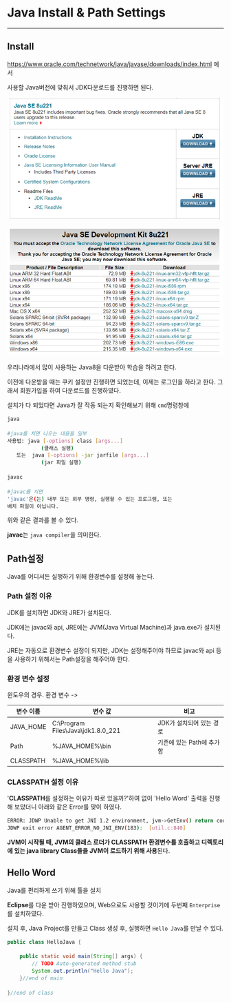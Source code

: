 # Java Install & Path Settings

---



## Install

https://www.oracle.com/technetwork/java/javase/downloads/index.html 에서

사용할 Java버전에 맞춰서 JDK다운로드를 진행하면 된다.



![JAVA8](../_asset/java/java_download_01.png)

![JAVA8](../_asset/java/java_download_02.png)

우리나라에서 많이 사용하는 Java8을 다운받아 학습을 하려고 한다.

이전에 다운받을 때는 쿠키 설정만 진행하면 되었는데, 이제는 로그인을 하라고 한다. 그래서 회원가입을 하여 다운로드를 진행하였다.



설치가 다 되었다면 Java가 잘 작동 되는지 확인해보기 위해 `cmd`명령창에

```bash
java

#java를 치면 나오는 내용들 일부
사용법: java [-options] class [args...]
           (클래스 실행)
   또는  java [-options] -jar jarfile [args...]
           (jar 파일 실행)
           
javac

#javac를 치면
'javac'은(는) 내부 또는 외부 명령, 실행할 수 있는 프로그램, 또는
배치 파일이 아닙니다.
```

위와 같은 결과를 볼 수 있다.

**javac**는 `java compiler`을 의미한다.







## Path설정

Java를 어디서든 실행하기 위해 환경변수를 설정해 놓는다.

### Path 설정 이유

JDK를 설치하면 JDK와 JRE가 설치된다.

JDK에는 javac와 api,  JRE에는 JVM(Java Virtual Machine)과 java.exe가 설치된다.

JRE는 자동으로 환경변수 설정이 되지만, JDK는 설정해주어야 하므로 javac와 api 등을 사용하기 위해서는 Path설정을 해주어야 한다.



### 환경 변수 설정

윈도우의 경우. 환경 변수 ->

| 변수 이름 | 변수 값                            | 비고                      |
| --------- | ---------------------------------- | ------------------------- |
| JAVA_HOME | C:\Program Files\Java\jdk1.8.0_221 | JDK가 설치되어 있는 경로  |
| Path      | %JAVA_HOME%\bin                    | 기존에 있는 Path에 추가함 |
| CLASSPATH | %JAVA_HOME%\lib                    |                           |



### CLASSPATH 설정 이유

'**CLASSPATH**를 설정하는 이유가 따로 있을까?'하여 없이 'Hello Word' 출력을 진행해 보았더니 아래와 같은 Error를 맞이 하였다.

```bash
ERROR: JDWP Unable to get JNI 1.2 environment, jvm->GetEnv() return code = -2
JDWP exit error AGENT_ERROR_NO_JNI_ENV(183):  [util.c:840]
```

**JVM이 시작될 때, JVM의 클래스 로더가 CLASSPATH 환경변수를 호출하고 디렉토리에 있는 java library Class들을 JVM이 로드하기 위해 사용**된다.





## Hello Word

Java를 편리하게 쓰기 위해 툴을 설치

**Eclipse**를 다운 받아 진행하였으며, Web으로도 사용할 것이기에 두번째 `Enterprise`를 설치하였다.

설치 후, Java Project를 만들고 Class 생성 후, 실행하면 `Hello Java`를 만날 수 있다.

```java
public class HelloJava {

	public static void main(String[] args) {
		// TODO Auto-generated method stub
		System.out.println("Hello Java");
	}//end of main

}//end of class
```

